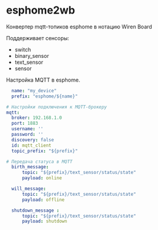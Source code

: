 # esphome2wb
Конвертер mqtt-топиков esphome в нотацию Wiren Board

Поддерживает сенсоры:
- switch
- binary_sensor
- text_sensor
- sensor

Настройка MQTT в esphome.
```yaml
  name: "my_device"
  prefix: "esphome/${name}"

# Настройки подключения к MQTT-брокеру
mqtt:
  broker: 192.168.1.0
  port: 1883
  username: ''
  password: ''
  discovery: false
  id: mqtt_client
  topic_prefix: "${prefix}"  

# Передача статуса в MQTT
  birth_message:
      topic: "${prefix}/text_sensor/status/state"
      payload: online

  will_message:
      topic: "${prefix}/text_sensor/status/state"
      payload: offline

  shutdown_message :
      topic: "${prefix}/text_sensor/status/state"
      payload: shutdown

```